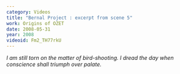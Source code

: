 ```yaml
---
category: Videos
title: "Bernal Project : excerpt from scene 5"
work: Origins of OZET
date: 2008-05-31
year: 2008
videoid: Fm2_TH77rkU
---
```


<em>I am still torn on the matter of bird-shooting. I dread the day when conscience shall triumph over palate.</em>
